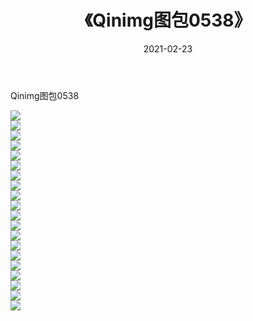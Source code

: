 ﻿---
layout: post
title:  《Qinimg图包0538》
date:   2021-02-23
img: http://imgx.orgx.ga/Qinimg图包/Qinimg图包0538/000.jpg
categories: [美女, 清纯, 唯美]
---

Qinimg图包0538

 ![](http://imgx.orgx.ga/Qinimg图包/Qinimg图包0538/001.jpg) <br>![](http://imgx.orgx.ga/Qinimg图包/Qinimg图包0538/002.jpg) <br>![](http://imgx.orgx.ga/Qinimg图包/Qinimg图包0538/003.jpg) <br>![](http://imgx.orgx.ga/Qinimg图包/Qinimg图包0538/004.jpg) <br>![](http://imgx.orgx.ga/Qinimg图包/Qinimg图包0538/005.jpg) <br>![](http://imgx.orgx.ga/Qinimg图包/Qinimg图包0538/006.jpg) <br>![](http://imgx.orgx.ga/Qinimg图包/Qinimg图包0538/007.jpg) <br>![](http://imgx.orgx.ga/Qinimg图包/Qinimg图包0538/008.jpg) <br>![](http://imgx.orgx.ga/Qinimg图包/Qinimg图包0538/009.jpg) <br>![](http://imgx.orgx.ga/Qinimg图包/Qinimg图包0538/010.jpg) <br>![](http://imgx.orgx.ga/Qinimg图包/Qinimg图包0538/011.jpg) <br>![](http://imgx.orgx.ga/Qinimg图包/Qinimg图包0538/012.jpg) <br>![](http://imgx.orgx.ga/Qinimg图包/Qinimg图包0538/013.jpg) <br>![](http://imgx.orgx.ga/Qinimg图包/Qinimg图包0538/014.jpg) <br>![](http://imgx.orgx.ga/Qinimg图包/Qinimg图包0538/015.jpg) <br>![](http://imgx.orgx.ga/Qinimg图包/Qinimg图包0538/016.jpg) <br>![](http://imgx.orgx.ga/Qinimg图包/Qinimg图包0538/017.jpg) <br>![](http://imgx.orgx.ga/Qinimg图包/Qinimg图包0538/018.jpg) <br>![](http://imgx.orgx.ga/Qinimg图包/Qinimg图包0538/019.jpg) <br>![](http://imgx.orgx.ga/Qinimg图包/Qinimg图包0538/020.jpg) <br>